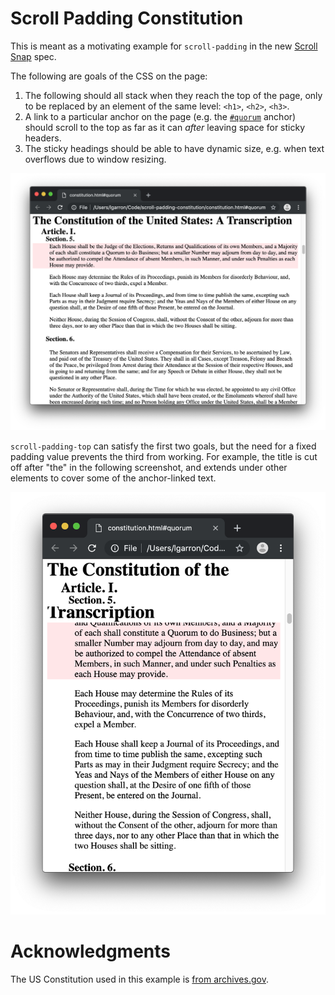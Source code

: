 # Scroll Padding Constitution

This is meant as a motivating example for `scroll-padding` in the new [Scroll Snap](https://drafts.csswg.org/css-scroll-snap-1/) spec.

The following are goals of the CSS on the page:
1. The following should all stack when they reach the top of the page, only to be replaced by an element of the same level: `<h1>`, `<h2>`, `<h3>`.
2. A link to a particular anchor on the page (e.g. the [`#quorum`](./constitution.html#quorum) anchor) should scroll to the top as far as it can *after* leaving space for sticky headers.
3. The sticky headings should be able to have dynamic size, e.g. when text overflows due to window resizing.

![Wide window with the entire title visible](wide-with-title-visible.png)

`scroll-padding-top` can satisfy the first two goals, but the need for a fixed padding value prevents the third from working. For example, the title is cut off after "the" in the following screenshot, and extends under other elements to cover some of the anchor-linked text.

![Narrow window with title overlapping headings](narrow-with-title-overlapping-headings.png)

# Acknowledgments

The US Constitution used in this example is [from archives.gov](https://www.archives.gov/founding-docs/constitution-transcript).
